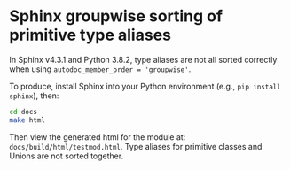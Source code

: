 # Sphinx groupwise sorting of primitive type aliases

In Sphinx v4.3.1 and Python 3.8.2, type aliases are not all sorted correctly when using `autodoc_member_order = 'groupwise'`.

To produce, install Sphinx into your Python environment (e.g., `pip install sphinx`), then:

```sh
cd docs
make html
```

Then view the generated html for the module at: `docs/build/html/testmod.html`.
Type aliases for primitive classes and Unions are not sorted together.
